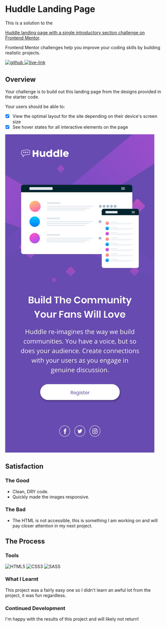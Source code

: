<!-- USE THIS TEMPLATE FOR FUTURE FRONTEND MENTOR PROJECTS, CLEAN CONSISTENT README'S FOR ALL PROJECTS - PAST SELF. -->

<!-- REPLACE HREFS & PROJECT NAMES -->
<h1>Huddle Landing Page</h1>
<p>
  This is a solution to the 
  
  [Huddle landing page with a single introductory section challenge on Frontend Mentor](https://www.frontendmentor.io/challenges/huddle-landing-page-with-a-single-introductory-section-B_2Wvxgi0).
  
  Frontend Mentor challenges help you improve your coding skills by building realistic projects. 
</p>

<!-- REPLACE HREFS -->
<a href="https://www.frontendmentor.io/solutions/huddle-landing-page-with-sass-artAtjcFu" target="_blank">
  <img src=https://img.shields.io/badge/solution-3e54a3?&style=for-the-badge&logo=frontendmentor&logoColor=white alt=github style="margin-bottom: 5px;" />
</a>
<a href="https://loving-ptolemy-e48053.netlify.app/" target="_blank">
  <img src=https://img.shields.io/badge/live%20demo-lightgreen?&style=for-the-badge&logo=html5&logoColor=333 alt=live-link style="margin-bottom: 5px;" />
</a>

<!-- REPLACE TASKS -->
<h2>Overview</h2>
Your challenge is to build out this landing page from the designs provided in the starter code.

Your users should be able to:
- [x] View the optimal layout for the site depending on their device's screen size
- [x] See hover states for all interactive elements on the page

<!-- IMAGE MAY NEED REPLACING -->
![](./design/mobile-design.jpg)

<!-- REPLACE LIST ITEMS -->
<h2>Satisfaction</h2>
<h3>The Good</h3>
  <ul>
    <li>Clean, DRY code.</li>
    <li>Quickly made the images responsive.</li>
  </ul>
<h3>The Bad</h3>
  <ul>
    <li>The HTML is not accessible, this is something I am working on and will pay closer attention in my next project.</li>
  </ul>

<!-- UPDATE ENTIRE SECTION -->
<h2>The Process</h2>
<h3>Tools</h3>
<p>
  <img alt="HTML5" src="https://img.shields.io/badge/-HTML5-red?style=flat-square&logo=html5&logoColor=white" />
  <img alt="CSS3" src="https://img.shields.io/badge/-CSS3-blue?style=flat-square&logo=css3&logoColor=white" />
  
  <img alt="SASS" src="https://img.shields.io/badge/-SASS-bf4080?style=flat-square&logo=sass&logoColor=white" />
</p>
<h3>What I Learnt</h3>
  <p>
    This project was a fairly easy one so I didn't learn an awful lot from the project, it was fun regardless.
  </p>
<h3>Continued Development</h3>
  <p>
    I'm happy with the results of this project and will likely not return!
  </p>
  
<!--  Thank you for taking the time to review my projects!  -->
